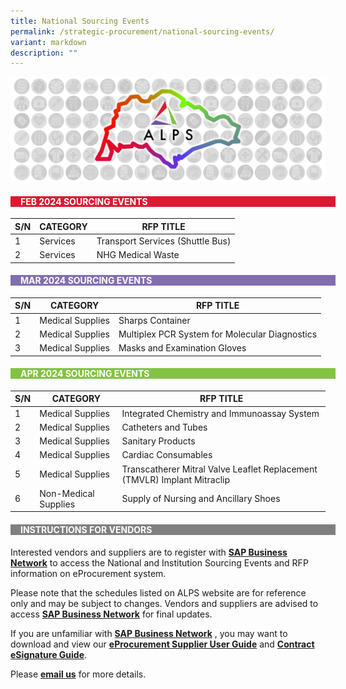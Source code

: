 ```yaml
---
title: National Sourcing Events
permalink: /strategic-procurement/national-sourcing-events/
variant: markdown
description: ""
---
```

![](/images/alps_sourcing_events_national_1920x640_clear.png)


<div style="background-color: #DC1931; padding-left: 1rem; width: 100%" class="section">
			<h4 style="color: white; font-weight: bold; text-align: left;">FEB 2024 SOURCING EVENTS</h4>
</div>



| S/N | CATEGORY | RFP TITLE |
| -------- | -------- | -------- |
| 1 | Services | Transport Services (Shuttle Bus) |
| 2 | Services | NHG Medical Waste |


<div style="background-color: #836DB1; padding-left: 1rem; width: 100%" class="section">
			<h4 style="color: white; font-weight: bold; text-align: left;">MAR 2024 SOURCING EVENTS</h4>
</div>



| S/N | CATEGORY | RFP TITLE |
| -------- | -------- | -------- |
| 1 | Medical Supplies | Sharps Container |
| 2 | Medical Supplies | Multiplex PCR System for Molecular Diagnostics |
| 3 | Medical Supplies | Masks and Examination Gloves |



<div style="background-color: #82C341; padding-left: 1rem; width: 100%" class="section">
			<h4 style="color: white; font-weight: bold; text-align: left;">APR 2024 SOURCING EVENTS</h4>
</div>



| S/N | CATEGORY | RFP TITLE |
| -------- | -------- | -------- |
| 1 | Medical Supplies | Integrated Chemistry and Immunoassay System |
| 2 | Medical Supplies | Catheters and Tubes |
| 3 | Medical Supplies | Sanitary Products |
| 4 | Medical Supplies | Cardiac Consumables |
| 5 | Medical Supplies | Transcatherer Mitral Valve Leaflet Replacement (TMVLR) Implant Mitraclip |
| 6 | Non-Medical Supplies | Supply of Nursing and Ancillary Shoes |



<div style="background-color: grey; padding-left: 1rem; width: 100%" class="section">
			<h4 style="color: white; font-weight: bold; text-align: left;">INSTRUCTIONS FOR VENDORS</h4>
</div>



Interested vendors and suppliers are to register with **[SAP Business Network](https://supplier.ariba.com/)** to access the National and Institution Sourcing Events and RFP information on eProcurement system.  

Please note that the schedules listed on ALPS website are for reference only and may be subject to changes. Vendors and suppliers are advised to access **[SAP Business Network](https://supplier.ariba.com/)** for final updates.

If you are unfamiliar with **[SAP Business Network](https://supplier.ariba.com/)** , you may want to download and view our **[eProcurement Supplier User Guide](https://for.sg/alps-eprocurement-supplier-user-guide)** and **[Contract eSignature Guide](/files/Sourcing%20Events/contract_esignature_guide_v1_2.pdf)**.

Please **[email us](mailto:alps_operations@alpshealthcare.com.sg)** for more details.